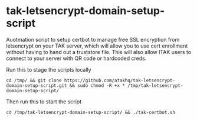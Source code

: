 # tak-letsencrypt-domain-setup-script
Auotmation script to setup certbot to manage free SSL encryption from letsencrypt on your TAK server, which will allow you to use cert enrollment without having to hand out a truststore file. This will also allow ITAK users to connect to your server with QR code or hardcoded creds.

Run this to stage the scripts locally
``` 
cd /tmp/ && git clone https://github.com/atakhq/tak-letsencrypt-domain-setup-script.git && sudo chmod -R +x * /tmp/tak-letsencrypt-domain-setup-script/
```
Then run this to start the script
```
cd /tmp/tak-letsencrypt-domain-setup-script/ && ./tak-certbot.sh
```
